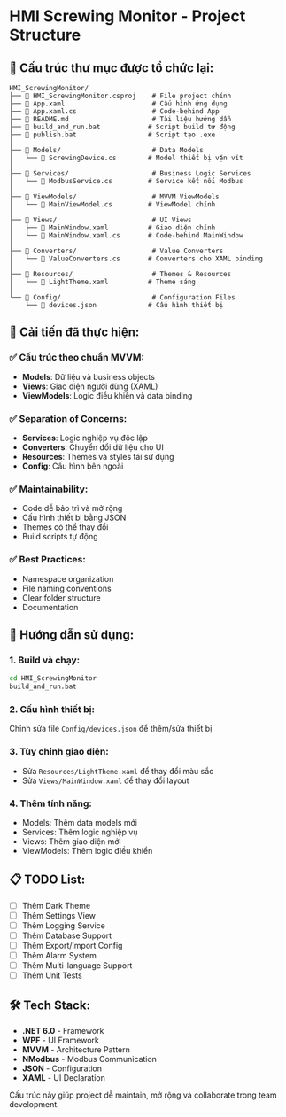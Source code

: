 # HMI Screwing Monitor - Project Structure

## 📁 Cấu trúc thư mục được tổ chức lại:

```
HMI_ScrewingMonitor/
├── 📄 HMI_ScrewingMonitor.csproj    # File project chính
├── 📄 App.xaml                      # Cấu hình ứng dụng
├── 📄 App.xaml.cs                   # Code-behind App
├── 📄 README.md                     # Tài liệu hướng dẫn
├── 📄 build_and_run.bat            # Script build tự động
├── 📄 publish.bat                  # Script tạo .exe
│
├── 📂 Models/                       # Data Models
│   └── 📄 ScrewingDevice.cs        # Model thiết bị vặn vít
│
├── 📂 Services/                     # Business Logic Services
│   └── 📄 ModbusService.cs         # Service kết nối Modbus
│
├── 📂 ViewModels/                   # MVVM ViewModels
│   └── 📄 MainViewModel.cs         # ViewModel chính
│
├── 📂 Views/                        # UI Views
│   ├── 📄 MainWindow.xaml          # Giao diện chính
│   └── 📄 MainWindow.xaml.cs       # Code-behind MainWindow
│
├── 📂 Converters/                   # Value Converters
│   └── 📄 ValueConverters.cs       # Converters cho XAML binding
│
├── 📂 Resources/                    # Themes & Resources
│   └── 📄 LightTheme.xaml          # Theme sáng
│
└── 📂 Config/                       # Configuration Files
    └── 📄 devices.json             # Cấu hình thiết bị
```

## 🔧 Cải tiến đã thực hiện:

### ✅ **Cấu trúc theo chuẩn MVVM:**
- **Models**: Dữ liệu và business objects
- **Views**: Giao diện người dùng (XAML)
- **ViewModels**: Logic điều khiển và data binding

### ✅ **Separation of Concerns:**
- **Services**: Logic nghiệp vụ độc lập
- **Converters**: Chuyển đổi dữ liệu cho UI
- **Resources**: Themes và styles tái sử dụng
- **Config**: Cấu hình bên ngoài

### ✅ **Maintainability:**
- Code dễ bảo trì và mở rộng
- Cấu hình thiết bị bằng JSON
- Themes có thể thay đổi
- Build scripts tự động

### ✅ **Best Practices:**
- Namespace organization
- File naming conventions
- Clear folder structure
- Documentation

## 🚀 Hướng dẫn sử dụng:

### 1. Build và chạy:
```bash
cd HMI_ScrewingMonitor
build_and_run.bat
```

### 2. Cấu hình thiết bị:
Chỉnh sửa file `Config/devices.json` để thêm/sửa thiết bị

### 3. Tùy chỉnh giao diện:
- Sửa `Resources/LightTheme.xaml` để thay đổi màu sắc
- Sửa `Views/MainWindow.xaml` để thay đổi layout

### 4. Thêm tính năng:
- Models: Thêm data models mới
- Services: Thêm logic nghiệp vụ
- Views: Thêm giao diện mới
- ViewModels: Thêm logic điều khiển

## 📋 TODO List:

- [ ] Thêm Dark Theme
- [ ] Thêm Settings View
- [ ] Thêm Logging Service
- [ ] Thêm Database Support
- [ ] Thêm Export/Import Config
- [ ] Thêm Alarm System
- [ ] Thêm Multi-language Support
- [ ] Thêm Unit Tests

## 🛠️ Tech Stack:

- **.NET 6.0** - Framework
- **WPF** - UI Framework
- **MVVM** - Architecture Pattern
- **NModbus** - Modbus Communication
- **JSON** - Configuration
- **XAML** - UI Declaration

Cấu trúc này giúp project dễ maintain, mở rộng và collaborate trong team development.

